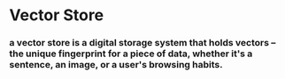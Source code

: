# Vector Store

### a vector store is a digital storage system that holds vectors – the unique fingerprint for a piece of data, whether it's a sentence, an image, or a user's browsing habits.

